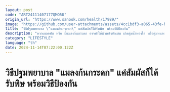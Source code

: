 ```yaml
---
layout: post
code: "ART24111407177QMO5U"
origin_url: "https://www.sanook.com/health/17989/"
image: "https://github.com/user-attachments/assets/4cc1bdf3-a065-43fe-b30c-34f4886275d3"
title: "วิธีปฐมพยาบาล \"แมลงก้นกระดก\" แค่สัมผัสก็ได้รับพิษ พร้อมวิธีป้องกัน"
description: "หากเผลอทับ หรือ บี้แมลงก้นกระดก อาจทำให้ผิวหนังอักเสบ เกิดตุ่มน้ำพองใส หรือตุ่มหนอง และมีอาการแสบร้อนได้"
category: "LIFESTYLE"
language: "th"
date: 2024-11-14T07:22:00.122Z
---
```


# วิธีปฐมพยาบาล "แมลงก้นกระดก" แค่สัมผัสก็ได้รับพิษ พร้อมวิธีป้องกัน